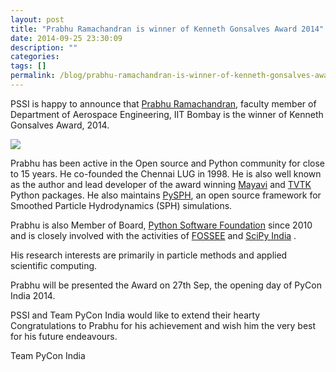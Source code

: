 ```yaml
---
layout: post
title: "Prabhu Ramachandran is winner of Kenneth Gonsalves Award 2014"
date: 2014-09-25 23:30:09
description: ""
categories: 
tags: []
permalink: /blog/prabhu-ramachandran-is-winner-of-kenneth-gonsalves-award-2014/
---
```

PSSI is happy to announce that [Prabhu Ramachandran](http://www.aero.iitb.ac.in/~prabhu/), faculty member of Department of Aerospace Engineering, IIT Bombay is the winner of Kenneth Gonsalves Award, 2014.

<img src="http://www.aero.iitb.ac.in/~prabhu/cgi-bin/moin.cgi/Home?action=AttachFile&do=get&target=profile.jpg" />

Prabhu has been active in the Open source and Python community for close to 15 years. He co-founded the Chennai LUG in 1998. He is also well known as the author and lead developer of the award winning [Mayavi](http://mayavi.sourceforge.net/) and [TVTK](http://docs.enthought.com/mayavi/tvtk/README.html) Python packages. He also maintains [PySPH](https://bitbucket.org/pysph/pysph), an open source framework for Smoothed Particle Hydrodynamics (SPH) simulations. 

Prabhu is also Member of Board, [Python Software Foundation](https://www.python.org/psf/members/#nominated-members) since 2010 and is closely involved with the activities of [FOSSEE](http://fossee.in) and [SciPy India](http://scipy.in) .

His research interests are primarily in particle methods and applied scientific computing.

Prabhu will be presented the Award on 27th Sep, the opening day of PyCon India 2014.

PSSI and Team PyCon India would like to extend their hearty Congratulations to Prabhu for his achievement and wish him the very best for his future endeavours.

Team PyCon India
